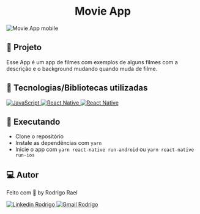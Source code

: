 <h1 align="center">
  Movie App
</h1>

![Movie App mobile](https://github.com/Rodrigo001-de/Movie-App/blob/main/Movie%20App.gif)

## :page_with_curl: Projeto

Esse App é um app de filmes com exemplos de alguns filmes com a descrição e o background mudando quando muda de filme.

## 🚀 Tecnologias/Bibliotecas utilizadas

<a href="https://developer.mozilla.org/pt-BR/docs/Web/JavaScript" target="_blank"> <img src="https://img.shields.io/badge/-JavaScript-yellow?style=for-the-badge" alt="JavaScript"> </a>
<a href="https://reactnative.dev/" target="_blank"> <img src="https://img.shields.io/badge/-React Native-blue?style=for-the-badge" alt="React Native"> </a>
<a href="https://www.npmjs.com/package/react-native-cli" target="_blank"> <img src="https://img.shields.io/badge/-React Native CLI-white?style=for-the-badge" alt="React Native"> </a>

## :construction_worker: Executando
 
- Clone o repositório
- Instale as dependências com `yarn`
- Inicie o app com `yarn react-native run-android` ou `yarn react-native run-ios`

## 💻 Autor

Feito com 💜 by Rodrigo Rael

<a href="https://www.linkedin.com/in/rodrigo-rael-a7a4b51a9/" target="_blank"> <img src="https://img.shields.io/badge/-RodrigoRael-blue?style=flat-square&logo=Linkedin&logoColor=white&link=https" alt="Linkedin Rodrigo"> </a>
<a href="https://img.shields.io/badge/-rodrigorael53@gmail.com-c14438?style=flat-square&logo=Gmail&logoColor=white&link=mailto:rodrigorael53@gmail.com" target="_blank"> <img src="https://img.shields.io/badge/-rodrigorael53@gmail.com-c14438?style=flat-square&logo=Gmail&logoColor=white&link=mailto:rodrigorael53@gmail.com" alt="Gmail Rodrigo"> </a>
